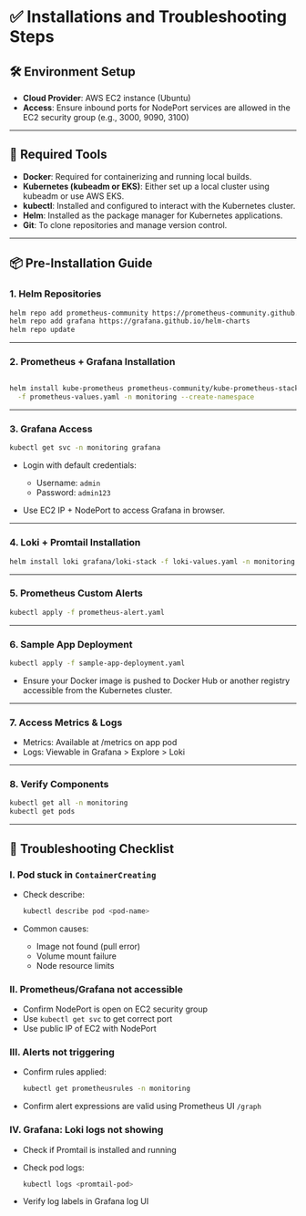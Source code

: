 # ✅ Installations and Troubleshooting Steps

## 🛠 Environment Setup

- **Cloud Provider**: AWS EC2 instance (Ubuntu)
- **Access**: Ensure inbound ports for NodePort services are allowed in the EC2 security group (e.g., 3000, 9090, 3100)

---

## 🔧 Required Tools

- **Docker**: Required for containerizing and running local builds.
- **Kubernetes (kubeadm or EKS)**: Either set up a local cluster using kubeadm or use AWS EKS.
- **kubectl**: Installed and configured to interact with the Kubernetes cluster.
- **Helm**: Installed as the package manager for Kubernetes applications.
- **Git**: To clone repositories and manage version control.

---

## 📦 Pre-Installation Guide

### 1. Helm Repositories

```bash
helm repo add prometheus-community https://prometheus-community.github.io/helm-charts
helm repo add grafana https://grafana.github.io/helm-charts
helm repo update
```
---

### 2. Prometheus + Grafana Installation

```bash

helm install kube-prometheus prometheus-community/kube-prometheus-stack \
  -f prometheus-values.yaml -n monitoring --create-namespace
```
---

### 3. Grafana Access

```bash
kubectl get svc -n monitoring grafana
```

* Login with default credentials:

  * Username: `admin`
  * Password: `admin123`
    
- Use EC2 IP + NodePort to access Grafana in browser.

---

### 4. Loki + Promtail Installation

```bash
helm install loki grafana/loki-stack -f loki-values.yaml -n monitoring
```
---

### 5. Prometheus Custom Alerts

```bash
kubectl apply -f prometheus-alert.yaml
```
---

### 6. Sample App Deployment

```bash
kubectl apply -f sample-app-deployment.yaml
```
- Ensure your Docker image is pushed to Docker Hub or another registry accessible from the Kubernetes cluster.

---

### 7. Access Metrics & Logs

- Metrics: Available at /metrics on app pod
- Logs: Viewable in Grafana > Explore > Loki

---

### 8. Verify Components

```bash
kubectl get all -n monitoring
kubectl get pods
```
---

## 🧯 Troubleshooting Checklist

### I. Pod stuck in `ContainerCreating`

* Check describe:

  ```bash
  kubectl describe pod <pod-name>
  ```
* Common causes:

  * Image not found (pull error)
  * Volume mount failure
  * Node resource limits

### II. Prometheus/Grafana not accessible

* Confirm NodePort is open on EC2 security group
* Use `kubectl get svc` to get correct port
* Use public IP of EC2 with NodePort

### III. Alerts not triggering

* Confirm rules applied:

  ```bash
  kubectl get prometheusrules -n monitoring
  ```
* Confirm alert expressions are valid using Prometheus UI `/graph`

### IV. Grafana: Loki logs not showing

* Check if Promtail is installed and running
* Check pod logs:

  ```bash
  kubectl logs <promtail-pod>
  ```
* Verify log labels in Grafana log UI

